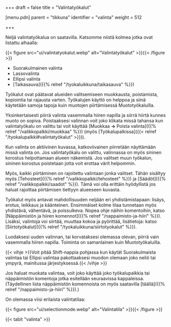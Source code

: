 +++
draft = false
title = "Valintatyökalut"

[menu.pdn]
    parent = "tikkuna"
    identifier = "valinta"
    weight = 512

+++

Neljä valintatyökalua on saatavilla. Katsomme niistä kolmea jotka ovat listattu alhaalla:

{{< figure src="ui/valintatyokalut.webp" alt="Valintatyökalut" >}}{{< /figure >}}

* Suorakulmainen valinta
* Lassovalinta
* Ellipsi valinta
* [Taikasauva]({{% relref "/tyokaluikkuna/taikasauva" %}})

Työkalut ovat päätavat alueiden valitsemiseen muokkausta, poistamista, kopiointia tai rajausta varten. Työkalujen käyttö on helppoa ja
siinä käytetään samoja tapoja kuin muotojen piirtämisessä Muototyökaluilla.

Yksinkertaisesti piirrä valinta vasemmalla hiiren napilla ja siirrä hiirtä kunnes muoto on sopiva. Poistaaksesi valinnan voit joko klikata
missä tahansa kun valintatyökalu on valittu tai voit käyttää [Muokkaa **&rarr;** Poista valinta]({{% relref "/valikkopalkki/muokkaa" %}})
(myös [Työkalupalkissa]({{< relref "/tyokalupalkki#valintatyökalut" >}})).

Kun valinta on aktiivinen kuvassa, katkoviivainen piirretään näyttämään missä valinta on. Jos valintatyökalu on valittu, valinnassa on myös
sininen korostus helpottamaan alueen näkemistä. Jos valitset muun työkalun, sininen korostus poistetaan jotta voit erottaa värit helpommin.

Myös, kaikki piirtäminen on rajoitettu valintaan jonka valitset. Tähän sisältyy myös [Tehosteet]({{% relref "/valikkopalkki/tehosteet" %}}) ja
[Säädöt]({{% relref "/valikkopalkki/saadot" %}}). Tämä voi olla erittäin hyödyllistä jos haluat rajoittaa piirtämisen tiettyyn alueeseen kuvasta.

Työkalut myös antavat mahdollisuuden neljään eri yhdistämistapaan: lisäys, erotus, leikkaus ja käänteinen. Ensimmäiset kolme tilaa
tunnetaan myös yhdistävä, vähentävä, ja poissulkeva. Nopea ohje näihin komentoihin, katso
[Näppäimistön ja hiiren komennot]({{% relref "/nappaimisto-ja-hiiri" %}}). Lisäksi, valintoja voi siirtää, muuttaa kokoa ja pyörittää,
lisätietoja: katso [Siirtotyökalut]({{% relref "/tyokaluikkuna/siirtotyokalut" %}}).

Luodaksesi uuden valinnan, tai korvataksesi olemassa olevan, piirrä vain vasemmalla hiiren napilla. Toiminta on samanlainen kuin
Muototyökaluilla.

{{< vihje >}}Voit pitää Shift-nappia pohjassa kun käytät Suorakulmaista valintaa tai Ellipsi valintaa pakottaaksesi muodon olemaan joko neliö tai ympyrä, mainitussa järjestyksessä.{{< /vihje >}}

Jos haluat muokata valintaa, voit joko käyttää joko työkalupalkkia tai näppäimistön komentoja jotka esitellään seuraavissa kappaleissa.
(Täydellinen lista näppäimistön komennoista on myös saatavilla [täällä]({{% relref "/nappaimisto-ja-hiiri" %}}).)

On olemassa viisi erilaista valintatilaa:

{{< figure src="ui/selectionmode.webp" alt="Valintatila" >}}{{< /figure >}}

{{< tabit "valinta" >}}
